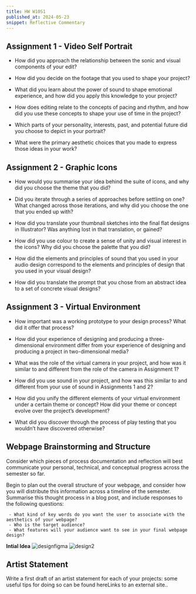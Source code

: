 ```yaml
---
title: HW W10S1
published_at: 2024-05-23
snippet: Reflective Commentary
---
```


## Assignment 1 - Video Self Portrait

- How did you approach the relationship between the sonic and visual components of
your edit?


- How did you decide on the footage that you used to shape your project?


- What did you learn about the power of sound to shape emotional experience, and how
did you apply this knowledge to your project?


-  How does editing relate to the concepts of pacing and rhythm, and how did you use
these concepts to shape your use of time in the project?


- Which parts of your personality, interests, past, and potential future did you choose to
depict in your portrait?


- What were the primary aesthetic choices that you made to express those ideas in your
work?


## Assignment 2 - Graphic Icons

- How would you summarise your idea behind the suite of icons, and why did you choose
the theme that you did?


- Did you iterate through a series of approaches before settling on one? What changed
across those iterations, and why did you choose the one that you ended up with?


- How did you translate your thumbnail sketches into the final flat designs in Illustrator?
Was anything lost in that translation, or gained?


- How did you use colour to create a sense of unity and visual interest in the icons? Why
did you choose the palette that you did?


- How did the elements and principles of sound that you used in your audio design
correspond to the elements and principles of design that you used in your visual design?


- How did you translate the prompt that you chose from an abstract idea to a set of
concrete visual designs?



## Assignment 3 - Virtual Environment

- How important was a working prototype to your design process? What did it offer that
process?


- How did your experience of designing and producing a three-dimensional environment
differ from your experience of designing and producing a project in two-dimensional
media?


- What was the role of the virtual camera in your project, and how was it similar to and
different from the role of the camera in Assignment 1?


- How did you use sound in your project, and how was this similar to and different from your
use of sound in Assignments 1 and 2?


- How did you unify the different elements of your virtual environment under a certain theme
or concept? How did your theme or concept evolve over the project’s development?


- What did you discover through the process of play testing that you wouldn’t have
discovered otherwise?

## Webpage Brainstorming and Structure
Consider which pieces of process documentation and reflection will best communicate your personal, technical, and conceptual progress across the semester so far. 

Begin to plan out the overall structure of your webpage, and consider how you will distribute this information across a timeline of the semester. Summarise this thought process in a blog post, and include responses to the following questions:

     - What kind of key words do you want the user to associate with the aesthetics of your webpage?
     - Who is the target audience?
     - What features will your audience want to see in your final webpage design?

**Intial Idea**
![designfigma](/w10/designstyle.png)
![design2](/w10/design2.png)

## Artist Statement
Write a first draft of an artist statement for each of your projects: some useful tips for doing so can be found hereLinks to an external site.. 

